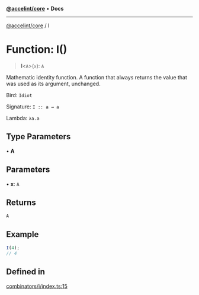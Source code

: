 [**@accelint/core**](../README.md) • **Docs**

***

[@accelint/core](../README.md) / I

# Function: I()

> **I**\<`A`\>(`x`): `A`

Mathematic identity function. A function that always returns the value
that was used as its argument, unchanged.

Bird: `Idiot`

Signature: `I :: a → a`

Lambda: `λa.a`

## Type Parameters

• **A**

## Parameters

• **x**: `A`

## Returns

`A`

## Example

```ts
I(4);
// 4
```

## Defined in

[combinators/i/index.ts:15](https://github.com/gohypergiant/standard-toolkit/blob/7f574e64e57e697a3e2daabb1b78393aca67cb22/packages/core/src/combinators/i/index.ts#L15)
